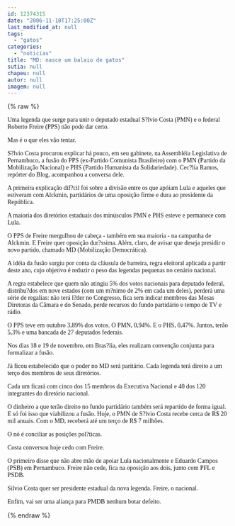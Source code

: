 ```yaml
---
id: 12374315
date: "2006-11-10T17:25:00Z"
last_modified_at: null
tags:
  - "gatos"
categories:
  - "noticias"
title: "MD: nasce um balaio de gatos"
sutia: null
chapeu: null
autor: null
imagem: null
---
```

{% raw %}
<p><P><FONT face=Verdana>Uma legenda que surge para unir o deputado estadual S?lvio Costa (PMN) e o federal Roberto Freire (PPS) não pode dar certo.</FONT></P></p>
<p><P><FONT face=Verdana>Mas é o que eles vão tentar.</FONT></P></p>
<p><P><FONT face=Verdana>S?lvio Costa procurou explicar há pouco, em seu gabinete, na Assembléia Legislativa de Pernambuco, a fusão do PPS (ex-Partido Comunista Brasileiro) com o PMN (Partido da Mobilização Nacional) e PHS (Partido Humanista da Solidariedade). Cec?lia Ramos, repórter do Blog, acompanhou a conversa dele.</FONT></P></p>
<p><P><FONT face=Verdana>A primeira explicação dif?cil foi sobre a divisão entre os que apóiam Lula e aqueles que estiveram com Alckmin, partidários de uma oposição firme e dura ao presidente da República.</FONT></P></p>
<p><P><FONT face=Verdana>A maioria dos diretórios estaduais dos minúsculos PMN e PHS esteve e permanece com Lula. </FONT></P></p>
<p><P><FONT face=Verdana>O PPS de Freire mergulhou de cabeça - também em sua maioria - na campanha de Alckmin. E Freire quer oposição dur?ssima. Além, claro, de avisar que deseja presidir o novo partido, chamado MD (Mobilização Democrática).</FONT></P></p>
<p><P><FONT face=Verdana>A idéia da fusão surgiu por conta da cláusula de barreira, regra eleitoral aplicada a partir deste ano, cujo objetivo é reduzir o peso das legendas pequenas no cenário nacional.</FONT></P></p>
<p><P><FONT face=Verdana>A regra estabelece que quem não atingiu 5% dos votos nacionais para deputado federal, distribu?dos em nove estados (com um m?nimo de 2% em cada um deles), perderá uma série de regalias: não terá l?der no Congresso, fica sem indicar membros das Mesas Diretoras da Câmara e do Senado, perde recursos do fundo partidário e tempo de TV e rádio.</FONT></P></p>
<p><P><FONT face=Verdana>O PPS teve em outubro 3,89% dos votos. O PMN, 0,94%. E o PHS, 0,47%. Juntos, terão 5,3% e uma bancada de 27 deputados federais.</FONT></P></p>
<p><P><FONT face=Verdana>Nos dias 18 e 19 de novembro, em Bras?lia, eles realizam convenção conjunta para formalizar a fusão.</FONT></P></p>
<p><P><FONT face=Verdana>Já ficou estabelecido que o poder no MD será paritário. Cada legenda terá direito a um terço dos membros de seus diretórios. </FONT></P></p>
<p><P><FONT face=Verdana>Cada um ficará com cinco dos 15 membros da Executiva Nacional e 40 dos 120 integrantes do diretório nacional.</FONT></P></p>
<p><P><FONT face=Verdana>O dinheiro a que terão direito no fundo partidário também será repartido de forma igual. E só foi isso que viabilizou a fusão. Hoje, o PMN de S?lvio Costa recebe cerca de R$ 20 mil anuais. Com o MD, receberá até um terço de R$ 7 milhões.</FONT></P></p>
<p><P><FONT face=Verdana>O nó é conciliar as posições pol?ticas. </FONT></P></p>
<p><P><FONT face=Verdana>Costa conversou hoje cedo com Freire. </FONT></P></p>
<p><P><FONT face=Verdana>O primeiro disse que não abre mão de apoiar Lula nacionalmente e Eduardo Campos (PSB) em Pernambuco. Freire não cede, fica na oposição aos dois, junto com PFL e PSDB.</FONT></P></p>
<p><P><FONT face=Verdana>Silvio Costa quer ser presidente estadual da nova legenda. Freire, o nacional.</FONT></P></p>
<p><P><FONT face=Verdana>Enfim, vai ser uma aliança para PMDB nenhum botar defeito.</FONT></P> </p>
{% endraw %}